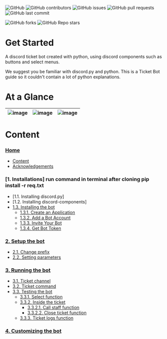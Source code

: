 ![GitHub](https://img.shields.io/github/license/astrxnomo/discord-ticket-bot-py?style=flat-square)
![GitHub contributors](https://img.shields.io/github/contributors/astrxnomo/discord-ticket-bot-py?color=gree&style=flat-square)
![GitHub issues](https://img.shields.io/github/issues/astrxnomo/discord-ticket-bot-py?style=flat-square)
![GitHub pull requests](https://img.shields.io/github/issues-pr/astrxnomo/discord-ticket-bot-py?style=flat-square)
![GitHub last commit](https://img.shields.io/github/last-commit/astrxnomo/discord-ticket-bot-py?style=flat-square)

![GitHub forks](https://img.shields.io/github/forks/astrxnomo/discord-ticket-bot-py?style=flat-square)
![GitHub Repo stars](https://img.shields.io/github/stars/astrxnomo/discord-ticket-bot-py?color=yellow&style=flat-square)


# Get Started
A discord ticket bot created with python, using discord components such as buttons and select menus.

We suggest you be familiar with discord.py and python. This is a Ticket Bot guide so it couldn't contain a lot of python explanations.

# At a Glance

![image](https://user-images.githubusercontent.com/75272665/174901958-4f166dcc-6da2-46c2-abde-28584b9e04bf.png) | ![image](https://user-images.githubusercontent.com/75272665/174902495-92a9c746-608e-416f-be21-94172d3cb799.png) | ![image](https://user-images.githubusercontent.com/75272665/174902136-5b092a47-75f9-45c3-a63b-824f49e2cb83.png)
:-------------------------:|:-------------------------:|:-------------------------:



# Content

### [Home](https://github.com/astrxnomo/discord-ticket-bot-py/wiki)
- [Content](https://github.com/astrxnomo/discord-ticket-bot-py/wiki#content)
- [Acknowledgements](https://github.com/astrxnomo/discord-ticket-bot-py/wiki#acknowledgements)
### [1. Installations] run command in terminal after cloning  pip install -r req.txt
- [1.1. Installing discord.py]
- [1.2. Installing discord-components]
- [1.3. Installing the bot](https://github.com/astrxnomo/discord-ticket-bot-py/wiki/Installations#installing-the-bot)
  - [1.3.1. Create an Application](https://github.com/astrxnomo/discord-ticket-bot-py/wiki/Installations#create-an-application)
  - [1.3.2. Add a Bot Account](https://github.com/astrxnomo/discord-ticket-bot-py/wiki/Installations#add-a-bot-account)
  - [1.3.3. Invite Your Bot](https://github.com/astrxnomo/discord-ticket-bot-py/wiki/Installations#invite-your-bot)
  - [1.3.4. Get Bot Token](https://github.com/astrxnomo/discord-ticket-bot-py/wiki/Installations#get-bot-token)
### [2. Setup the bot](https://github.com/astrxnomo/discord-ticket-bot-py/wiki/Setup-the-bot)
  - [2.1. Change prefix](https://github.com/astrxnomo/discord-ticket-bot-py/wiki/Setup-the-bot#change-prefix)
  - [2.2. Setting parameters](https://github.com/astrxnomo/discord-ticket-bot-py/wiki/Setup-the-bot#setting-parameters)
### [3. Running the bot](https://github.com/astrxnomo/discord-ticket-bot-py/wiki/Running-the-bot)
  - [3.1. Ticket channel](https://github.com/astrxnomo/discord-ticket-bot-py/wiki/Running-the-bot#ticket-channel)
  - [3.2. Ticket command](https://github.com/astrxnomo/discord-ticket-bot-py/wiki/Running-the-bot#ticket-command)
  - [3.3. Testing the bot](https://github.com/astrxnomo/discord-ticket-bot-py/wiki/Running-the-bot#testing-the-bot)
    - [3.3.1. Select function](https://github.com/astrxnomo/discord-ticket-bot-py/wiki/Running-the-bot#select-function)
    - [3.3.2. Inside the ticket](https://github.com/astrxnomo/discord-ticket-bot-py/wiki/Running-the-bot#inside-the-ticket)
      - [3.3.2.1. Call staff function](https://github.com/astrxnomo/discord-ticket-bot-py/wiki/Running-the-bot#call-staff-function)
      - [3.3.2.2. Close ticket function](https://github.com/astrxnomo/discord-ticket-bot-py/wiki/Running-the-bot#close-ticket-function)
    - [3.3.3. Ticket logs function](https://github.com/astrxnomo/discord-ticket-bot-py/wiki/Running-the-bot#ticket-logs)
### [4. Customizing the bot](https://github.com/astrxnomo/discord-ticket-bot-py/wiki/Customizing-the-bot)
